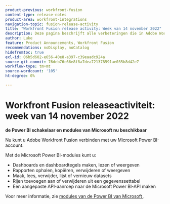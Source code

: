 ```yaml
---
product-previous: workfront-fusion
content-type: release-notes
product-area: workfront-integrations
navigation-topic: fusion-release-activity
title: "Workfront Fusion release activity: Week van 14 november 2022"
description: Deze pagina beschrijft alle verbeteringen die in Adobe Workfront Fusion in de week van 14 november 2022 zijn aangebracht.
author: Luke
feature: Product Announcements, Workfront Fusion
recommendations: noDisplay, noCatalog
hidefromtoc: true
exl-id: 06b5d602-e656-40e8-a397-c39eaadc924a
source-git-commit: 76deb76c66e8f8a7dea721378591ae035b8d42e7
workflow-type: tm+mt
source-wordcount: '105'
ht-degree: 0%

---
```


# Workfront Fusion releaseactiviteit: week van 14 november 2022

**de Power BI schakelaar en modules van Microsoft nu beschikbaar**

Nu kunt u Adobe Workfront Fusion verbinden met uw Microsoft Power BI-account.

Met de Microsoft Power BI-modules kunt u:

* Dashboards en dashboardtegels maken, lezen of weergeven
* Rapporten ophalen, kopiëren, verwijderen of weergeven
* Maak, lees, verwijder, lijst of vernieuw datasets
* Rijen toevoegen aan of verwijderen uit een gegevenssettabel
* Een aangepaste API-aanroep naar de Microsoft Power BI-API maken

Voor meer informatie, zie [ modules van de Power BI van Microsoft ](../../../workfront-fusion/apps-and-their-modules/powerbi-modules.md).
